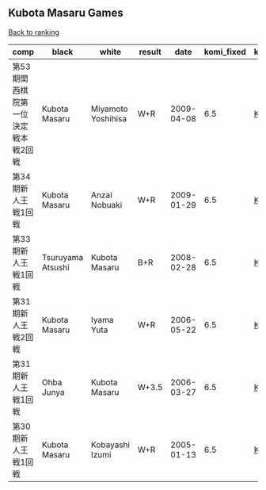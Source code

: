 ## Kubota Masaru Games

[Back to ranking](index.md)




| **comp** | **black** | **white** | **result** | **date** | **komi_fixed** | **kifu** | 
| --- | --- | --- | --- | --- | --- | --- |
| 第53期関西棋院第一位決定戦本戦2回戦 | Kubota Masaru | Miyamoto Yoshihisa | W+R | 2009-04-08 | 6.5 | [Kifu](https://kifudepot.net/kifucontents.php?id=Iim4Ys4JIT2iXe1XGhbbyg%3D%3D) | 
| 第34期新人王戦1回戦 | Kubota Masaru | Anzai Nobuaki | W+R | 2009-01-29 | 6.5 | [Kifu](https://kifudepot.net/kifucontents.php?id=NxsX77ZV59%2FetVCUy2mGBA%3D%3D) | 
| 第33期新人王戦1回戦 | Tsuruyama Atsushi | Kubota Masaru | B+R | 2008-02-28 | 6.5 | [Kifu](https://kifudepot.net/kifucontents.php?id=53gW78eVzto3EXt5iFWcmg%3D%3D) | 
| 第31期新人王戦2回戦 | Kubota Masaru | Iyama Yuta | W+R | 2006-05-22 | 6.5 | [Kifu](https://kifudepot.net/kifucontents.php?id=pIIBBL0KQbLe1ckDudaD%2Bw%3D%3D) | 
| 第31期新人王戦1回戦 | Ohba Junya | Kubota Masaru | W+3.5 | 2006-03-27 | 6.5 | [Kifu](https://kifudepot.net/kifucontents.php?id=NWfMsSzciZ4byJZOfQAcpw%3D%3D) | 
| 第30期新人王戦1回戦 | Kubota Masaru | Kobayashi Izumi | W+R | 2005-01-13 | 6.5 | [Kifu](https://kifudepot.net/kifucontents.php?id=zDorryI%2B7PSmFwSqG1lGsg%3D%3D) |




